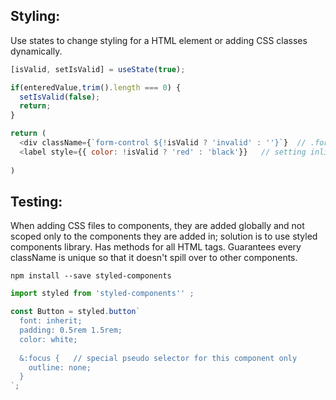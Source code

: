 ## Styling:
Use states to change styling for a HTML element or adding CSS classes dynamically.
```javascript
[isValid, setIsValid] = useState(true);

if(enteredValue,trim().length === 0) {
  setIsValid(false);
  return;
}

return (
  <div className={`form-control ${!isValid ? 'invalid' : ''}`}  // .form-control.invalid is a CSS class
  <label style={{ color: !isValid ? 'red' : 'black'}}   // setting inline 
  
)
```
## Testing:
When adding CSS files to components, they are added globally and not scoped only to the components they are added in; solution is to use styled components library. Has methods for all HTML tags. Guarantees every className is unique so that it doesn't spill over to other components.
```
npm install --save styled-components
```
```javascript
import styled from 'styled-components'' ;

const Button = styled.button`
  font: inherit;
  padding: 0.5rem 1.5rem;
  color: white;
  
  &:focus {   // special pseudo selector for this component only
    outline: none;
  }
`; 

```

